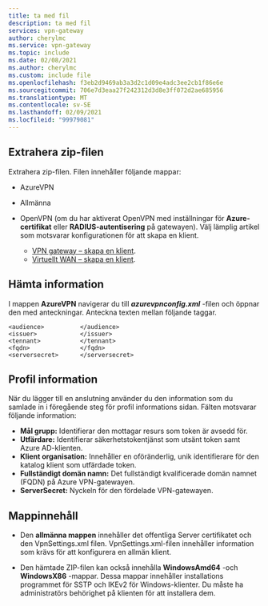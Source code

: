 ```yaml
---
title: ta med fil
description: ta med fil
services: vpn-gateway
author: cherylmc
ms.service: vpn-gateway
ms.topic: include
ms.date: 02/08/2021
ms.author: cherylmc
ms.custom: include file
ms.openlocfilehash: f3eb2d9469ab3a3d2c1d09e4adc3ee2cb1f86e6e
ms.sourcegitcommit: 706e7d3eaa27f242312d3d8e3ff072d2ae685956
ms.translationtype: MT
ms.contentlocale: sv-SE
ms.lasthandoff: 02/09/2021
ms.locfileid: "99979081"
---
```

## <a name="extract-the-zip-file"></a>Extrahera zip-filen

Extrahera zip-filen. Filen innehåller följande mappar:

* AzureVPN
* Allmänna
* OpenVPN (om du har aktiverat OpenVPN med inställningar för **Azure-certifikat** eller **RADIUS-autentisering** på gatewayen). Välj lämplig artikel som motsvarar konfigurationen för att skapa en klient.

  * [VPN gateway – skapa en klient](../articles/vpn-gateway/openvpn-azure-ad-tenant.md).
  * [Virtuellt WAN – skapa en klient](../articles/virtual-wan/openvpn-azure-ad-tenant.md).

## <a name="retrieve-information"></a>Hämta information

I mappen **AzureVPN** navigerar du till **_azurevpnconfig.xml_** -filen och öppnar den med anteckningar. Anteckna texten mellan följande taggar.

```
<audience>          </audience>
<issuer>            </issuer>
<tennant>           </tennant>
<fqdn>              </fqdn>
<serversecret>      </serversecret>
```

## <a name="profile-details"></a>Profil information

När du lägger till en anslutning använder du den information som du samlade in i föregående steg för profil informations sidan. Fälten motsvarar följande information:

* **Mål grupp:** Identifierar den mottagar resurs som token är avsedd för.
* **Utfärdare:** Identifierar säkerhetstokentjänst som utsänt token samt Azure AD-klienten.
* **Klient organisation:** Innehåller en oföränderlig, unik identifierare för den katalog klient som utfärdade token.
* **Fullständigt domän namn:** Det fullständigt kvalificerade domän namnet (FQDN) på Azure VPN-gatewayen.
* **ServerSecret:** Nyckeln för den fördelade VPN-gatewayen.

## <a name="folder-contents"></a>Mappinnehåll

* Den **allmänna mappen** innehåller det offentliga Server certifikatet och den VpnSettings.xml filen. VpnSettings.xml-filen innehåller information som krävs för att konfigurera en allmän klient.

* Den hämtade ZIP-filen kan också innehålla **WindowsAmd64** -och **WindowsX86** -mappar. Dessa mappar innehåller installations programmet för SSTP och IKEv2 för Windows-klienter. Du måste ha administratörs behörighet på klienten för att installera dem.
